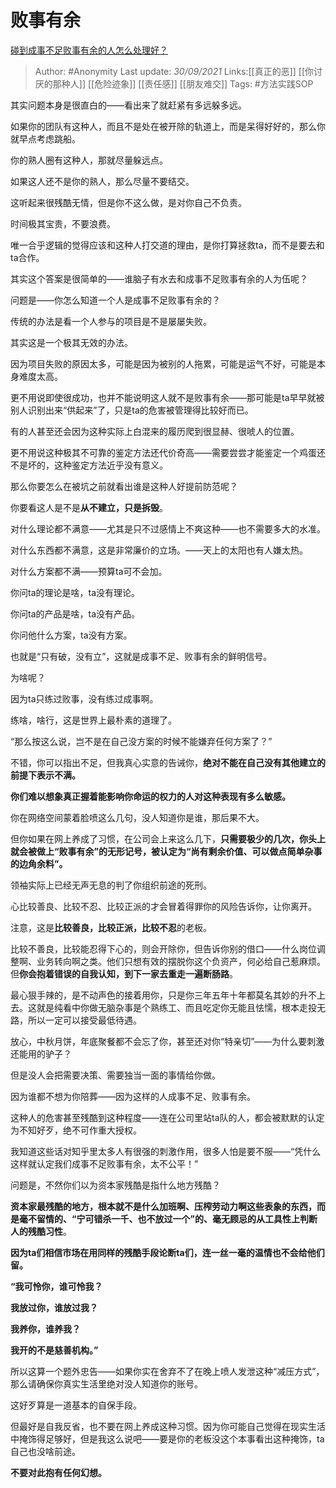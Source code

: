 # 败事有余
[碰到成事不足败事有余的人怎么处理好？](https://www.zhihu.com/question/24268697/answer/1320693854)

> Author: #Anonymity
> Last update: *30/09/2021*
> Links:[[真正的恶]] [[你讨厌的那种人]]  [[危险迹象]] [[责任感]] [[朋友难交]]
> Tags: #方法实践SOP

其实问题本身是很直白的——看出来了就赶紧有多远躲多远。

如果你的团队有这种人，而且不是处在被开除的轨道上，而是呆得好好的，那么你就早点考虑跳船。

你的熟人圈有这种人，那就尽量躲远点。

如果这人还不是你的熟人，那么尽量不要结交。

这听起来很残酷无情，但是你不这么做，是对你自己不负责。

时间极其宝贵，不要浪费。

唯一合乎逻辑的觉得应该和这种人打交道的理由，是你打算拯救ta，而不是要去和ta合作。

其实这个答案是很简单的——谁脑子有水去和成事不足败事有余的人为伍呢？

问题是——你怎么知道一个人是成事不足败事有余的？

传统的办法是看一个人参与的项目是不是屡屡失败。

其实这是一个极其无效的办法。

因为项目失败的原因太多，可能是因为被别的人拖累，可能是运气不好，可能是本身难度太高。

更不用说即使很成功，也并不能说明这人就不是败事有余——那可能是ta早早就被别人识别出来“供起来”了，只是ta的危害被管理得比较好而已。

有的人甚至还会因为这种实际上白混来的履历爬到很显赫、很唬人的位置。

更不用说这种极其不可靠的鉴定方法还代价奇高——需要尝尝才能鉴定一个鸡蛋还不是坏的，这种鉴定方法近乎没有意义。

那么你要怎么在被坑之前就看出谁是这种人好提前防范呢？

你要看这人是不是**从不建立，只是拆毁**。

对什么理论都不满意——尤其是只不过感情上不爽这种——也不需要多大的水准。

对什么东西都不满意，这是非常廉价的立场。——天上的太阳也有人嫌太热。

对什么方案都不满——预算ta可不会加。

你问ta的理论是啥，ta没有理论。

你问ta的产品是啥，ta没有产品。

你问他什么方案，ta没有方案。

也就是“只有破，没有立”，这就是成事不足、败事有余的鲜明信号。

为啥呢？

因为ta只练过败事，没有练过成事啊。

练啥，啥行，这是世界上最朴素的道理了。

“那么按这么说，岂不是在自己没方案的时候不能嫌弃任何方案了？”

不错，你可以指出不足，但我真心实意的告诫你，**绝对不能在自己没有其他建立的前提下表示不满。**

**你们难以想象真正握着能影响你命运的权力的人对这种表现有多么敏感。**

你在网络空间蒙着脸喷这么几句，没人知道你是谁，那后果不大。

但你如果在网上养成了习惯，在公司会上来这么几下，**只需要极少的几次，你头上就会被做上“败事有余”的无形记号，被认定为“尚有剩余价值、可以做点简单杂事的边角余料”。**

领袖实际上已经无声无息的判了你组织前途的死刑。

心比较善良、比较不忍、比较正派的才会冒着得罪你的风险告诉你，让你离开。

注意，这是**比较善良，比较正派，比较不忍**的老板。

比较不善良，比较能忍得下心的，则会开除你，但告诉你别的借口——什么岗位调整啊、业务转向啊之类。他们只想有效的摆脱你这个负资产，何必给自己惹麻烦。但**你会抱着错误的自我认知，到下一家去重走一遍断肠路**。

最心狠手辣的，是不动声色的接着用你，只是你三年五年十年都莫名其妙的升不上去。这就是纯看中你做无脑杂事是个熟练工、而且吃定你无能且怯懦，根本走投无路，所以一定可以接受最低待遇。

放心，中秋月饼，年底聚餐都不会忘了你，甚至还对你“特亲切”——为什么要刺激还能用的驴子？

但是没人会把需要决策、需要独当一面的事情给你做。

因为谁都不想为你陪葬——因为这样的人成事不足、败事有余。

这种人的危害甚至残酷到这种程度——连在公司里站ta队的人，都会被默默的认定为不知好歹，绝不可作重大授权。

我知道这些话对知乎里太多人有很强的刺激作用，很多人怕是要不服——“凭什么这样就认定我们成事不足败事有余，太不公平！”

问题是，不然你们以为资本家残酷是指什么地方残酷？

**资本家最残酷的地方，根本就不是什么加班啊、压榨劳动力啊这些表象的东西，而是毫不留情的、“宁可错杀一千、也不放过一个”的、毫无顾忌的从工具性上判断人的残酷习性**。

**因为ta们相信市场在用同样的残酷手段论断ta们，连一丝一毫的温情也不会给他们留。**

**“我可怜你，谁可怜我？**

**我放过你，谁放过我？**

**我养你，谁养我？**

**我开的不是慈善机构。”**

所以这算一个题外忠告——如果你实在舍弃不了在晚上喷人发泄这种“减压方式”，那么请确保你真实生活里绝对没人知道你的账号。

这好歹算是一道基本的自保手段。

但最好是自我反省，也不要在网上养成这种习惯。因为你可能自己觉得在现实生活中掩饰得足够好，但是我这么说吧——要是你的老板没这个本事看出这种掩饰，ta自己也没啥前途。

**不要对此抱有任何幻想。**
